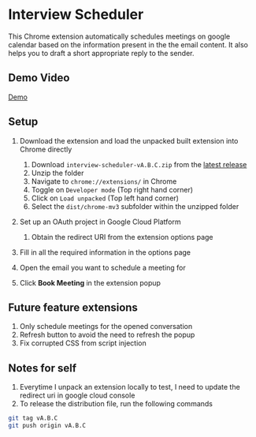 # Interview Scheduler

This Chrome extension automatically schedules meetings on google calendar based on the information present in the the email content. It also helps you to draft a short appropriate reply to the sender.

## Demo Video

[Demo](https://user-images.githubusercontent.com/jinyang628/interview-scheduler/assets/media/demo.mp4)

## Setup

1. Download the extension and load the unpacked built extension into Chrome directly

   1. Download `interview-scheduler-vA.B.C.zip` from the [latest release](https://github.com/jinyang628/interview-scheduler/releases)
   2. Unzip the folder
   3. Navigate to `chrome://extensions/` in Chrome
   4. Toggle on `Developer mode` (Top right hand corner)
   5. Click on `Load unpacked` (Top left hand corner)
   6. Select the `dist/chrome-mv3` subfolder within the unzipped folder

2. Set up an OAuth project in Google Cloud Platform

   1. Obtain the redirect URI from the extension options page

3. Fill in all the required information in the options page

4. Open the email you want to schedule a meeting for

5. Click **Book Meeting** in the extension popup

## Future feature extensions

1. Only schedule meetings for the opened conversation
2. Refresh button to avoid the need to refresh the popup
3. Fix corrupted CSS from script injection

## Notes for self

1. Everytime I unpack an extension locally to test, I need to update the redirect uri in google cloud console
2. To release the distribution file, run the following commands

```bash
git tag vA.B.C
git push origin vA.B.C
```
